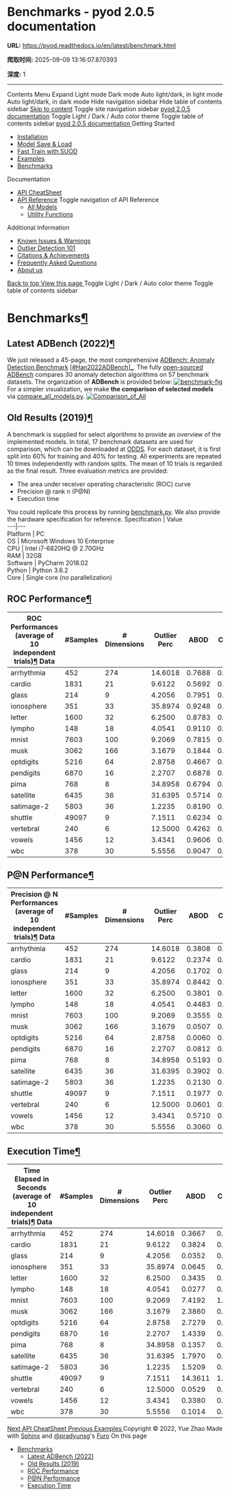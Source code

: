 # Benchmarks - pyod 2.0.5 documentation

**URL:** https://pyod.readthedocs.io/en/latest/benchmark.html

**爬取时间:** 2025-09-09 13:16:07.870393

**深度:** 1

---

Contents Menu Expand Light mode Dark mode Auto light/dark, in light mode Auto light/dark, in dark mode
Hide navigation sidebar
Hide table of contents sidebar
[Skip to content](https://pyod.readthedocs.io/en/latest/benchmark.html#furo-main-content)
Toggle site navigation sidebar
[pyod 2.0.5 documentation](https://pyod.readthedocs.io/en/latest/index.html)
Toggle Light / Dark / Auto color theme
Toggle table of contents sidebar
[ pyod 2.0.5 documentation ](https://pyod.readthedocs.io/en/latest/index.html)
Getting Started
  * [Installation](https://pyod.readthedocs.io/en/latest/install.html)
  * [Model Save & Load](https://pyod.readthedocs.io/en/latest/model_persistence.html)
  * [Fast Train with SUOD](https://pyod.readthedocs.io/en/latest/fast_train.html)
  * [Examples](https://pyod.readthedocs.io/en/latest/example.html)
  * [Benchmarks](https://pyod.readthedocs.io/en/latest/benchmark.html)


Documentation
  * [API CheatSheet](https://pyod.readthedocs.io/en/latest/api_cc.html)
  * [API Reference](https://pyod.readthedocs.io/en/latest/pyod.html)
Toggle navigation of API Reference
    * [All Models](https://pyod.readthedocs.io/en/latest/pyod.models.html)
    * [Utility Functions](https://pyod.readthedocs.io/en/latest/pyod.utils.html)


Additional Information
  * [Known Issues & Warnings](https://pyod.readthedocs.io/en/latest/issues.html)
  * [Outlier Detection 101](https://pyod.readthedocs.io/en/latest/relevant_knowledge.html)
  * [Citations & Achievements](https://pyod.readthedocs.io/en/latest/pubs.html)
  * [Frequently Asked Questions](https://pyod.readthedocs.io/en/latest/faq.html)
  * [About us](https://pyod.readthedocs.io/en/latest/about.html)


[ Back to top ](https://pyod.readthedocs.io/en/latest/benchmark.html)
[ View this page ](https://pyod.readthedocs.io/en/latest/_sources/benchmark.rst.txt "View this page")
Toggle Light / Dark / Auto color theme
Toggle table of contents sidebar
# Benchmarks[¶](https://pyod.readthedocs.io/en/latest/benchmark.html#benchmarks "Link to this heading")
## Latest ADBench (2022)[¶](https://pyod.readthedocs.io/en/latest/benchmark.html#latest-adbench-2022 "Link to this heading")
We just released a 45-page, the most comprehensive [ADBench: Anomaly Detection Benchmark](https://arxiv.org/abs/2206.09426) [[#Han2022ADBench]_](https://pyod.readthedocs.io/en/latest/benchmark.html#id6). The fully [open-sourced ADBench](https://github.com/Minqi824/ADBench) compares 30 anomaly detection algorithms on 57 benchmark datasets.
The organization of **ADBench** is provided below:
[![benchmark-fig](https://github.com/Minqi824/ADBench/blob/main/figs/ADBench.png?raw=true) ](https://github.com/Minqi824/ADBench/blob/main/figs/ADBench.png?raw=true)
For a simpler visualization, we make **the comparison of selected models** via [compare_all_models.py](https://github.com/yzhao062/pyod/blob/master/examples/compare_all_models.py).
[![Comparison_of_All](https://github.com/yzhao062/pyod/blob/development/examples/ALL.png?raw=true) ](https://github.com/yzhao062/pyod/blob/development/examples/ALL.png?raw=true)
## Old Results (2019)[¶](https://pyod.readthedocs.io/en/latest/benchmark.html#old-results-2019 "Link to this heading")
A benchmark is supplied for select algorithms to provide an overview of the implemented models. In total, 17 benchmark datasets are used for comparison, which can be downloaded at [ODDS](http://odds.cs.stonybrook.edu/#table1).
For each dataset, it is first split into 60% for training and 40% for testing. All experiments are repeated 10 times independently with random splits. The mean of 10 trials is regarded as the final result. Three evaluation metrics are provided:
  * The area under receiver operating characteristic (ROC) curve
  * Precision @ rank n (P@N)
  * Execution time


You could replicate this process by running [benchmark.py](https://github.com/yzhao062/pyod/blob/master/notebooks/benchmark.py).
We also provide the hardware specification for reference.
Specification | Value  
---|---  
Platform | PC  
OS | Microsoft Windows 10 Enterprise  
CPU | Intel i7-6820HQ @ 2.70GHz  
RAM | 32GB  
Software | PyCharm 2018.02  
Python | Python 3.6.2  
Core | Single core (no parallelization)  
## ROC Performance[¶](https://pyod.readthedocs.io/en/latest/benchmark.html#roc-performance "Link to this heading")
ROC Performances (average of 10 independent trials)[¶](https://pyod.readthedocs.io/en/latest/benchmark.html#id2 "Link to this table") Data | #Samples | # Dimensions | Outlier Perc | ABOD | CBLOF | FB | HBOS | IForest | KNN | LOF | MCD | OCSVM | PCA  
---|---|---|---|---|---|---|---|---|---|---|---|---|---  
arrhythmia | 452 | 274 | 14.6018 | 0.7688 | 0.7835 | 0.7781 | 0.8219 | 0.8005 | 0.7861 | 0.7787 | 0.7790 | 0.7812 | 0.7815  
cardio | 1831 | 21 | 9.6122 | 0.5692 | 0.9276 | 0.5867 | 0.8351 | 0.9213 | 0.7236 | 0.5736 | 0.8135 | 0.9348 | 0.9504  
glass | 214 | 9 | 4.2056 | 0.7951 | 0.8504 | 0.8726 | 0.7389 | 0.7569 | 0.8508 | 0.8644 | 0.7901 | 0.6324 | 0.6747  
ionosphere | 351 | 33 | 35.8974 | 0.9248 | 0.8134 | 0.8730 | 0.5614 | 0.8499 | 0.9267 | 0.8753 | 0.9557 | 0.8419 | 0.7962  
letter | 1600 | 32 | 6.2500 | 0.8783 | 0.5070 | 0.8660 | 0.5927 | 0.6420 | 0.8766 | 0.8594 | 0.8074 | 0.6118 | 0.5283  
lympho | 148 | 18 | 4.0541 | 0.9110 | 0.9728 | 0.9753 | 0.9957 | 0.9941 | 0.9745 | 0.9771 | 0.9000 | 0.9759 | 0.9847  
mnist | 7603 | 100 | 9.2069 | 0.7815 | 0.8009 | 0.7205 | 0.5742 | 0.8159 | 0.8481 | 0.7161 | 0.8666 | 0.8529 | 0.8527  
musk | 3062 | 166 | 3.1679 | 0.1844 | 0.9879 | 0.5263 | 1.0000 | 0.9999 | 0.7986 | 0.5287 | 0.9998 | 1.0000 | 1.0000  
optdigits | 5216 | 64 | 2.8758 | 0.4667 | 0.5089 | 0.4434 | 0.8732 | 0.7253 | 0.3708 | 0.4500 | 0.3979 | 0.4997 | 0.5086  
pendigits | 6870 | 16 | 2.2707 | 0.6878 | 0.9486 | 0.4595 | 0.9238 | 0.9435 | 0.7486 | 0.4698 | 0.8344 | 0.9303 | 0.9352  
pima | 768 | 8 | 34.8958 | 0.6794 | 0.7348 | 0.6235 | 0.7000 | 0.6806 | 0.7078 | 0.6271 | 0.6753 | 0.6215 | 0.6481  
satellite | 6435 | 36 | 31.6395 | 0.5714 | 0.6693 | 0.5572 | 0.7581 | 0.7022 | 0.6836 | 0.5573 | 0.8030 | 0.6622 | 0.5988  
satimage-2 | 5803 | 36 | 1.2235 | 0.8190 | 0.9917 | 0.4570 | 0.9804 | 0.9947 | 0.9536 | 0.4577 | 0.9959 | 0.9978 | 0.9822  
shuttle | 49097 | 9 | 7.1511 | 0.6234 | 0.6272 | 0.4724 | 0.9855 | 0.9971 | 0.6537 | 0.5264 | 0.9903 | 0.9917 | 0.9898  
vertebral | 240 | 6 | 12.5000 | 0.4262 | 0.3486 | 0.4166 | 0.3263 | 0.3905 | 0.3817 | 0.4081 | 0.3906 | 0.4431 | 0.4027  
vowels | 1456 | 12 | 3.4341 | 0.9606 | 0.5856 | 0.9425 | 0.6727 | 0.7585 | 0.9680 | 0.9410 | 0.8076 | 0.7802 | 0.6027  
wbc | 378 | 30 | 5.5556 | 0.9047 | 0.9227 | 0.9325 | 0.9516 | 0.9310 | 0.9366 | 0.9349 | 0.9210 | 0.9319 | 0.9159  
## P@N Performance[¶](https://pyod.readthedocs.io/en/latest/benchmark.html#p-n-performance "Link to this heading")
Precision @ N Performances (average of 10 independent trials)[¶](https://pyod.readthedocs.io/en/latest/benchmark.html#id3 "Link to this table") Data | #Samples | # Dimensions | Outlier Perc | ABOD | CBLOF | FB | HBOS | IForest | KNN | LOF | MCD | OCSVM | PCA  
---|---|---|---|---|---|---|---|---|---|---|---|---|---  
arrhythmia | 452 | 274 | 14.6018 | 0.3808 | 0.4539 | 0.4230 | 0.5111 | 0.4961 | 0.4464 | 0.4334 | 0.3995 | 0.4614 | 0.4613  
cardio | 1831 | 21 | 9.6122 | 0.2374 | 0.5876 | 0.1690 | 0.4476 | 0.5041 | 0.3323 | 0.1541 | 0.4317 | 0.5011 | 0.6090  
glass | 214 | 9 | 4.2056 | 0.1702 | 0.0726 | 0.1476 | 0.0000 | 0.0726 | 0.0726 | 0.1476 | 0.0000 | 0.1726 | 0.0726  
ionosphere | 351 | 33 | 35.8974 | 0.8442 | 0.6088 | 0.7056 | 0.3295 | 0.6369 | 0.8602 | 0.7063 | 0.8806 | 0.7000 | 0.5729  
letter | 1600 | 32 | 6.2500 | 0.3801 | 0.0749 | 0.3642 | 0.0715 | 0.1003 | 0.3312 | 0.3641 | 0.1933 | 0.1510 | 0.0875  
lympho | 148 | 18 | 4.0541 | 0.4483 | 0.7517 | 0.7517 | 0.8467 | 0.9267 | 0.7517 | 0.7517 | 0.5183 | 0.7517 | 0.7517  
mnist | 7603 | 100 | 9.2069 | 0.3555 | 0.3348 | 0.3299 | 0.1188 | 0.3135 | 0.4204 | 0.3343 | 0.3462 | 0.3962 | 0.3846  
musk | 3062 | 166 | 3.1679 | 0.0507 | 0.7766 | 0.2230 | 0.9783 | 0.9680 | 0.2733 | 0.1695 | 0.9742 | 1.0000 | 0.9799  
optdigits | 5216 | 64 | 2.8758 | 0.0060 | 0.0000 | 0.0244 | 0.2194 | 0.0301 | 0.0000 | 0.0234 | 0.0000 | 0.0000 | 0.0000  
pendigits | 6870 | 16 | 2.2707 | 0.0812 | 0.2768 | 0.0658 | 0.2979 | 0.3422 | 0.0984 | 0.0653 | 0.0893 | 0.3287 | 0.3187  
pima | 768 | 8 | 34.8958 | 0.5193 | 0.5413 | 0.4480 | 0.5424 | 0.5111 | 0.5413 | 0.4555 | 0.4962 | 0.4704 | 0.4943  
satellite | 6435 | 36 | 31.6395 | 0.3902 | 0.4152 | 0.3902 | 0.5690 | 0.5676 | 0.4994 | 0.3893 | 0.6845 | 0.5346 | 0.4784  
satimage-2 | 5803 | 36 | 1.2235 | 0.2130 | 0.8846 | 0.0555 | 0.6939 | 0.8754 | 0.3809 | 0.0555 | 0.6481 | 0.9356 | 0.8041  
shuttle | 49097 | 9 | 7.1511 | 0.1977 | 0.2943 | 0.0695 | 0.9551 | 0.9546 | 0.2184 | 0.1424 | 0.7506 | 0.9542 | 0.9501  
vertebral | 240 | 6 | 12.5000 | 0.0601 | 0.0000 | 0.0644 | 0.0071 | 0.0343 | 0.0238 | 0.0506 | 0.0071 | 0.0238 | 0.0226  
vowels | 1456 | 12 | 3.4341 | 0.5710 | 0.0831 | 0.3224 | 0.1297 | 0.1875 | 0.5093 | 0.3551 | 0.2186 | 0.2791 | 0.1364  
wbc | 378 | 30 | 5.5556 | 0.3060 | 0.5055 | 0.5188 | 0.5817 | 0.5088 | 0.4952 | 0.5188 | 0.4577 | 0.5125 | 0.4767  
## Execution Time[¶](https://pyod.readthedocs.io/en/latest/benchmark.html#execution-time "Link to this heading")
Time Elapsed in Seconds (average of 10 independent trials)[¶](https://pyod.readthedocs.io/en/latest/benchmark.html#id4 "Link to this table") Data | #Samples | # Dimensions | Outlier Perc | ABOD | CBLOF | FB | HBOS | IForest | KNN | LOF | MCD | OCSVM | PCA  
---|---|---|---|---|---|---|---|---|---|---|---|---|---  
arrhythmia | 452 | 274 | 14.6018 | 0.3667 | 0.2123 | 0.5651 | 0.1383 | 0.2669 | 0.1075 | 0.0743 | 1.4165 | 0.0473 | 0.0596  
cardio | 1831 | 21 | 9.6122 | 0.3824 | 0.1255 | 0.7741 | 0.0053 | 0.2672 | 0.2249 | 0.0993 | 0.5418 | 0.0883 | 0.0035  
glass | 214 | 9 | 4.2056 | 0.0352 | 0.0359 | 0.0317 | 0.0022 | 0.1724 | 0.0173 | 0.0025 | 0.0325 | 0.0010 | 0.0011  
ionosphere | 351 | 33 | 35.8974 | 0.0645 | 0.0459 | 0.0728 | 0.0082 | 0.1864 | 0.0302 | 0.0070 | 0.0718 | 0.0048 | 0.0018  
letter | 1600 | 32 | 6.2500 | 0.3435 | 0.1014 | 0.7361 | 0.0080 | 0.2617 | 0.1882 | 0.0935 | 1.1942 | 0.0888 | 0.0041  
lympho | 148 | 18 | 4.0541 | 0.0277 | 0.0353 | 0.0266 | 0.0037 | 0.1712 | 0.0111 | 0.0021 | 0.0327 | 0.0014 | 0.0012  
mnist | 7603 | 100 | 9.2069 | 7.4192 | 1.1339 | 48.2750 | 0.0480 | 1.9314 | 7.3431 | 6.7901 | 4.7448 | 5.0203 | 0.1569  
musk | 3062 | 166 | 3.1679 | 2.3860 | 0.4134 | 13.8610 | 0.0587 | 1.2736 | 2.2057 | 1.9835 | 25.5501 | 1.3774 | 0.1637  
optdigits | 5216 | 64 | 2.8758 | 2.7279 | 0.4977 | 14.2399 | 0.0303 | 0.7783 | 2.1205 | 1.7799 | 1.8599 | 1.5618 | 0.0519  
pendigits | 6870 | 16 | 2.2707 | 1.4339 | 0.2847 | 3.8185 | 0.0090 | 0.5879 | 0.8659 | 0.5936 | 2.2209 | 0.9666 | 0.0062  
pima | 768 | 8 | 34.8958 | 0.1357 | 0.0698 | 0.0908 | 0.0019 | 0.1923 | 0.0590 | 0.0102 | 0.0474 | 0.0087 | 0.0013  
satellite | 6435 | 36 | 31.6395 | 1.7970 | 0.4269 | 7.5566 | 0.0161 | 0.6449 | 1.2578 | 0.9868 | 2.6916 | 1.3697 | 0.0245  
satimage-2 | 5803 | 36 | 1.2235 | 1.5209 | 0.3705 | 5.6561 | 0.0148 | 0.5529 | 1.0587 | 0.7525 | 2.3935 | 1.1114 | 0.0151  
shuttle | 49097 | 9 | 7.1511 | 14.3611 | 1.2524 | 59.2131 | 0.0953 | 3.3906 | 9.4958 | 11.1500 | 12.1449 | 44.6830 | 0.0378  
vertebral | 240 | 6 | 12.5000 | 0.0529 | 0.0444 | 0.0339 | 0.0014 | 0.1786 | 0.0161 | 0.0025 | 0.0446 | 0.0015 | 0.0010  
vowels | 1456 | 12 | 3.4341 | 0.3380 | 0.0889 | 0.3125 | 0.0044 | 0.2751 | 0.1125 | 0.0367 | 0.9745 | 0.0469 | 0.0023  
wbc | 378 | 30 | 5.5556 | 0.1014 | 0.0691 | 0.0771 | 0.0063 | 0.2030 | 0.0287 | 0.0078 | 0.0864 | 0.0062 | 0.0035  
[ Next API CheatSheet ](https://pyod.readthedocs.io/en/latest/api_cc.html) [ Previous Examples ](https://pyod.readthedocs.io/en/latest/example.html)
Copyright © 2022, Yue Zhao 
Made with [Sphinx](https://www.sphinx-doc.org/) and [@pradyunsg](https://pradyunsg.me)'s [Furo](https://github.com/pradyunsg/furo)
On this page 
  * [Benchmarks](https://pyod.readthedocs.io/en/latest/benchmark.html)
    * [Latest ADBench (2022)](https://pyod.readthedocs.io/en/latest/benchmark.html#latest-adbench-2022)
    * [Old Results (2019)](https://pyod.readthedocs.io/en/latest/benchmark.html#old-results-2019)
    * [ROC Performance](https://pyod.readthedocs.io/en/latest/benchmark.html#roc-performance)
    * [P@N Performance](https://pyod.readthedocs.io/en/latest/benchmark.html#p-n-performance)
    * [Execution Time](https://pyod.readthedocs.io/en/latest/benchmark.html#execution-time)


